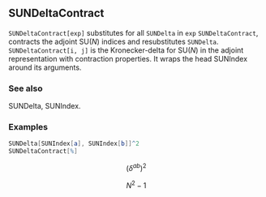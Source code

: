 ##  SUNDeltaContract 

`SUNDeltaContract[exp]` substitutes for all `SUNDelta` in `exp` `SUNDeltaContract`, contracts the adjoint $\text{SU}(N)$ indices and resubstitutes `SUNDelta`.   `SUNDeltaContract[i, j]` is the Kronecker-delta for $\text{SU}(N)$ in the adjoint representation with contraction properties. It wraps the head SUNIndex around its arguments.

###  See also 

SUNDelta, SUNIndex.

###  Examples 

```mathematica
SUNDelta[SUNIndex[a], SUNIndex[b]]^2
SUNDeltaContract[%]
```

$$\left(\delta ^{ab}\right)^2$$

$$N^2-1$$